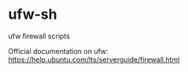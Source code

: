 # ufw-sh
ufw firewall scripts

Official documentation on ufw: 
https://help.ubuntu.com/lts/serverguide/firewall.html
